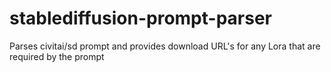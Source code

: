 # stablediffusion-prompt-parser
Parses civitai/sd prompt and provides download URL's for any Lora that are required by the prompt

